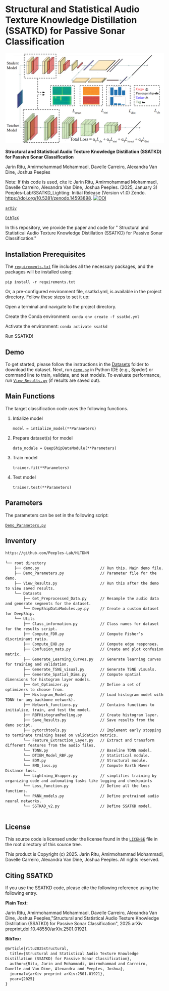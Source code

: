 # Structural and Statistical Audio Texture Knowledge Distillation (SSATKD) for Passive Sonar Classification
<p align="center">
  <img src="Figures/SSATKD_freamework.png" alt="Workflow Diagram">
</p>


**Structural and Statistical Audio Texture Knowledge Distillation (SSATKD) for Passive Sonar Classification**

Jarin Ritu, Amirmohammad Mohammadi, Davelle Carreiro, Alexandra Van Dine, Joshua Peeples

Note: If this code is used, cite it: Jarin Ritu, Amirmohammad Mohammadi, Davelle Carreiro, Alexandra Van Dine, Joshua Peeples.
(2025, January 3) Peeples-Lab/SSATKD_Lighting: Initial Release (Version v1.0)
Zendo. https://doi.org/10.5281/zenodo.14593898.
[![DOI](https://zenodo.org/badge/DOI/10.5281/zenodo.14593898.svg)](https://doi.org/10.5281/zenodo.14593898)

[`arXiv`](https://arxiv.org/abs/2307.13788)

[`BibTeX`](#CitingHist)



In this repository, we provide the paper and code for " Structural and Statistical Audio Texture Knowledge Distillation (SSATKD) for Passive Sonar Classification."

## Installation Prerequisites


The [`requirements.txt`](requirements.txt) file includes all the necessary packages, and the packages will be installed using:

   ```pip install -r requirements.txt```

Or, a pre-configured environment file, ssatkd.yml, is available in the project directory. Follow these steps to set it up:

Open a terminal and navigate to the project directory.

Create the Conda environment:   ```conda env create -f ssatkd.yml```
  
Activate the environment: ```conda activate ssatkd```
  
Run SSATKD!

## Demo

To get started, please follow the instructions in the [Datasets](Datasets) folder to download the dataset.
Next, run [`demo.py`](demo.py) in Python IDE (e.g., Spyder) or command line to train, validate, and test models. 
To evaluate performance,
run [`View_Results.py`](View_Results.py) (if results are saved out).


## Main Functions

The target classification code uses the following functions. 

1. Intialize model  

   ```model = intialize_model(**Parameters)```

2. Prepare dataset(s) for model
   
   ```data_module = DeepShipDataModule(**Parameters)```

3. Train model 

   ```trainer.fit(**Parameters)```

4. Test model

   ```trainer.test(**Parameters)```


## Parameters

The parameters can be set in the following script:
   
[`Demo_Parameters.py`](Demo_Parameters.py)

## Inventory

```
https://github.com/Peeples-Lab/HLTDNN 

└── root directory
    ├── demo.py                           // Run this. Main demo file.
    ├── Demo_Parameters.py                // Parameter file for the demo.
    ├── View_Results.py                   // Run this after the demo to view saved results. 
    └── Datasets                
        ├── Get_Preprocessed_Data.py      // Resample the audio data and generate segments for the dataset.
        └── DeepShipDataModules.py.py     // Create a custom dataset for DeepShip.
    └── Utils                     
        ├── Class_information.py          // Class names for dataset for the results script.
        ├── Compute_FDR.py                // Compute Fisher’s discriminant ratio.
        ├── Compute_EHD.py                // Compute edge responses. 
        ├── Confusion_mats.py             // Create and plot confusion matrix.
        ├── Generate_Learning_Curves.py   // Generate learning curves for training and validation.
        ├── Generate_TSNE_visual.py       // Generate TSNE visuals.
        ├── Generate_Spatial_Dims.py      // Compute spatial dimensions for histogram layer models.
        ├── Get_Optimizer.py              // Define a set of optimizers to choose from.
        ├── Histogram_Model.py            // Load histogram model with TDNN (or any backbone network).
        ├── Network_functions.py          // Contains functions to initialize, train, and test the model.
        ├── RBFHistogramPooling.py        // Create histogram layer.
        ├── Save_Results.py               // Save results from the demo script.
        ├── pytorchtools.py               // Implement early stopping to terminate training based on validation metrics.
        └── Feature_Extraction_Layer.py   // Extract and transform different features from the audio files.
        └── TDNN.py                       // Baseline TDNN model.
        └── DTIEM_Model_RBF.py            // Statistical module.
        └── EDM.py                        // Structural module.
        └── EMD_loss.py                   // Compute Earth Mover Distance loss.
        └── Lightning_Wrapper.py          // simplifies training by organizing code and automating tasks like logging and checkpoints
        └── Loss_function.py              // Define all the loss functions.
        └── PANN_models.py                // Define pretrained audio neural networks.
        └── SSTKAD_v2.py                  // Define SSATKD model.


```

## License

This source code is licensed under the license found in the [`LICENSE`](LICENSE) file in the root directory of this source tree.

This product is Copyright (c) 2025. Jarin Ritu, Amirmohammad Mohammadi, Davelle Carreiro, Alexandra Van Dine, Joshua Peeples. All rights reserved.

## <a name="CitingHist"></a>Citing SSATKD

If you use the SSATKD code, please cite the following reference using the following entry.

**Plain Text:**

Jarin Ritu, Amirmohammad Mohammadi, Davelle Carreiro, Alexandra Van Dine, Joshua Peeples,"Structural and Statistical Audio Texture Knowledge Distillation (SSATKD) for Passive Sonar Classification", 2025 arXiv preprint,doi:10.48550/arXiv.2501.01921.

**BibTex:**

```
@article{ritu2025structural,
  title={Structural and Statistical Audio Texture Knowledge Distillation (SSATKD) for Passive Sonar Classification},
  author={Ritu, Jarin and Mohammadi, Amirmohammad and Carreiro, Davelle and Van Dine, Alexandra and Peeples, Joshua},
  journal={arXiv preprint arXiv:2501.01921},
  year={2025}
}

```

